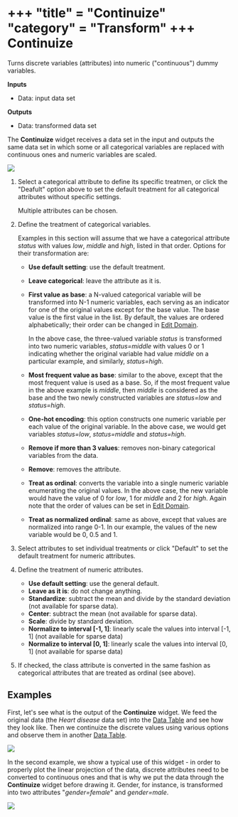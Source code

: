 +++
"title" = "Continuize"
"category" = "Transform"
+++
Continuize
==========

Turns discrete variables (attributes) into numeric ("continuous") dummy variables.

**Inputs**

- Data: input data set

**Outputs**

- Data: transformed data set

The **Continuize** widget receives a data set in the input and outputs the same data set in which some or all categorical variables are replaced with continuous ones and numeric variables are scaled.

![](../images/Continuize-stamped.png)

1. Select a categorical attribute to define its specific treatmen, or click the "Deafult" option above to set the default treatment for all categorical attributes without specific settings.

    Multiple attributes can be chosen.

2. Define the treatment of categorical variables.

    Examples in this section will assume that we have a categorical attribute *status* with values *low*, *middle* and *high*, listed in that order. Options for their transformation are:

   - **Use default setting**: use the default treatment.

   - **Leave categorical**: leave the attribute as it is.

   - **First value as base**: a N-valued categorical variable will be transformed into N-1 numeric variables, each serving as an indicator for one of the original values except for the base value. The base value is the first value in the list. By default, the values are ordered alphabetically; their order can be changed in [Edit Domain](../../../data/editdomain).

       In the above case, the three-valued variable *status* is transformed into two numeric variables, *status=middle* with values 0 or 1 indicating whether the original variable had value *middle* on a particular example, and similarly, *status=high*.

   - **Most frequent value as base**: similar to the above, except that the most frequent value is used as a base. So, if the most frequent value in the above example is *middle*, then *middle* is considered as the base and the two newly constructed variables are *status=low* and *status=high*.

   - **One-hot encoding**: this option constructs one numeric variable per each value of the original variable. In the above case, we would get variables *status=low*, *status=middle* and *status=high*.

   - **Remove if more than 3 values**: removes non-binary categorical variables from the data.

   - **Remove**: removes the attribute.

   - **Treat as ordinal**: converts the variable into a single numeric variable enumerating the original values. In the above case, the new variable would have the value of 0 for *low*, 1 for *middle* and 2 for *high*. Again note that the order of values can be set in  [Edit Domain](../../../data/editdomain).

   - **Treat as normalized ordinal**: same as above, except that values are normalized into range 0-1. In our example, the values of the new variable would be 0, 0.5 and 1.

3. Select attributes to set individual treatments or click "Default" to set the default treatment for numeric attributes.

4. Define the treatment of numeric attributes. 

   - **Use default setting**: use the general default.
   - **Leave as it is**: do not change anything.
   - **Standardize**: subtract the mean and divide by the standard deviation (not available for sparse data).
   - **Center**: subtract the mean (not available for sparse data).
   - **Scale**: divide by standard deviation.
   - **Normalize to interval [-1, 1]**: linearly scale the values into interval [-1, 1] (not available for sparse data)
   - **Normalize to interval [0, 1]**: linearly scale the values into interval [0, 1] (not available for sparse data)
 
5. If checked, the class attribute is converted in the same fashion as categorical attributes that are treated as ordinal (see above).

Examples
--------

First, let's see what is the output of the **Continuize** widget. We feed the original data (the *Heart disease* data set) into the [Data Table](../../data/datatable) and see how they look like. Then we continuize the discrete values using various options and observe them in another [Data Table](../../data/datatable).

![](../images/Continuize-Example1.png)

In the second example, we show a typical use of this widget - in order to properly plot the linear projection of the data, discrete attributes need to be converted to continuous ones and that is why we put the data through the **Continuize** widget before drawing it. Gender, for instance, is transformed into two attributes "*gender=female*" and *gender=male*.

![](../images/Continuize-Example2.png)
